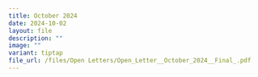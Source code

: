 ```yaml
---
title: October 2024
date: 2024-10-02
layout: file
description: ""
image: ""
variant: tiptap
file_url: /files/Open Letters/Open_Letter__October_2024__Final_.pdf
---
```


